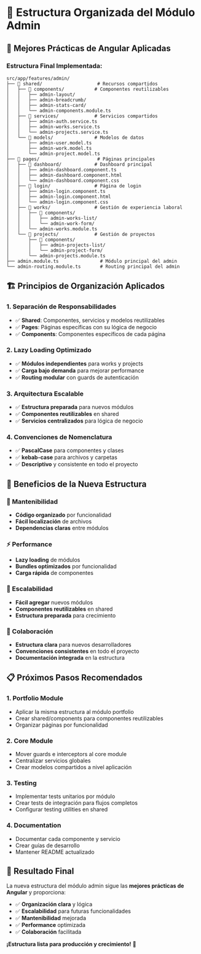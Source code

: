 # 📁 Estructura Organizada del Módulo Admin

## 🎯 **Mejores Prácticas de Angular Aplicadas**

### **Estructura Final Implementada:**

```
src/app/features/admin/
├── 📁 shared/                    # Recursos compartidos
│   ├── 📁 components/           # Componentes reutilizables
│   │   ├── admin-layout/
│   │   ├── admin-breadcrumb/
│   │   ├── admin-stats-card/
│   │   └── admin-components.module.ts
│   ├── 📁 services/             # Servicios compartidos
│   │   ├── admin-auth.service.ts
│   │   ├── admin-works.service.ts
│   │   └── admin-projects.service.ts
│   └── 📁 models/               # Modelos de datos
│       ├── admin-user.model.ts
│       ├── admin-work.model.ts
│       └── admin-project.model.ts
├── 📁 pages/                     # Páginas principales
│   ├── 📁 dashboard/            # Dashboard principal
│   │   ├── admin-dashboard.component.ts
│   │   ├── admin-dashboard.component.html
│   │   └── admin-dashboard.component.css
│   ├── 📁 login/                # Página de login
│   │   ├── admin-login.component.ts
│   │   ├── admin-login.component.html
│   │   └── admin-login.component.css
│   ├── 📁 works/                # Gestión de experiencia laboral
│   │   ├── 📁 components/
│   │   │   ├── admin-works-list/
│   │   │   └── admin-work-form/
│   │   └── admin-works.module.ts
│   └── 📁 projects/             # Gestión de proyectos
│       ├── 📁 components/
│       │   ├── admin-projects-list/
│       │   └── admin-project-form/
│       └── admin-projects.module.ts
├── admin.module.ts               # Módulo principal del admin
└── admin-routing.module.ts       # Routing principal del admin
```

## 🏗️ **Principios de Organización Aplicados**

### **1. Separación de Responsabilidades**

- ✅ **Shared**: Componentes, servicios y modelos reutilizables
- ✅ **Pages**: Páginas específicas con su lógica de negocio
- ✅ **Components**: Componentes específicos de cada página

### **2. Lazy Loading Optimizado**

- ✅ **Módulos independientes** para works y projects
- ✅ **Carga bajo demanda** para mejorar performance
- ✅ **Routing modular** con guards de autenticación

### **3. Arquitectura Escalable**

- ✅ **Estructura preparada** para nuevos módulos
- ✅ **Componentes reutilizables** en shared
- ✅ **Servicios centralizados** para lógica de negocio

### **4. Convenciones de Nomenclatura**

- ✅ **PascalCase** para componentes y clases
- ✅ **kebab-case** para archivos y carpetas
- ✅ **Descriptivo** y consistente en todo el proyecto

## 🔧 **Beneficios de la Nueva Estructura**

### **🎯 Mantenibilidad**

- **Código organizado** por funcionalidad
- **Fácil localización** de archivos
- **Dependencias claras** entre módulos

### **⚡ Performance**

- **Lazy loading** de módulos
- **Bundles optimizados** por funcionalidad
- **Carga rápida** de componentes

### **🔄 Escalabilidad**

- **Fácil agregar** nuevos módulos
- **Componentes reutilizables** en shared
- **Estructura preparada** para crecimiento

### **👥 Colaboración**

- **Estructura clara** para nuevos desarrolladores
- **Convenciones consistentes** en todo el proyecto
- **Documentación integrada** en la estructura

## 📋 **Próximos Pasos Recomendados**

### **1. Portfolio Module**

- Aplicar la misma estructura al módulo portfolio
- Crear shared/components para componentes reutilizables
- Organizar páginas por funcionalidad

### **2. Core Module**

- Mover guards e interceptors al core module
- Centralizar servicios globales
- Crear modelos compartidos a nivel aplicación

### **3. Testing**

- Implementar tests unitarios por módulo
- Crear tests de integración para flujos completos
- Configurar testing utilities en shared

### **4. Documentation**

- Documentar cada componente y servicio
- Crear guías de desarrollo
- Mantener README actualizado

## 🎉 **Resultado Final**

La nueva estructura del módulo admin sigue las **mejores prácticas de Angular** y proporciona:

- ✅ **Organización clara** y lógica
- ✅ **Escalabilidad** para futuras funcionalidades
- ✅ **Mantenibilidad** mejorada
- ✅ **Performance** optimizada
- ✅ **Colaboración** facilitada

**¡Estructura lista para producción y crecimiento!** 🚀
